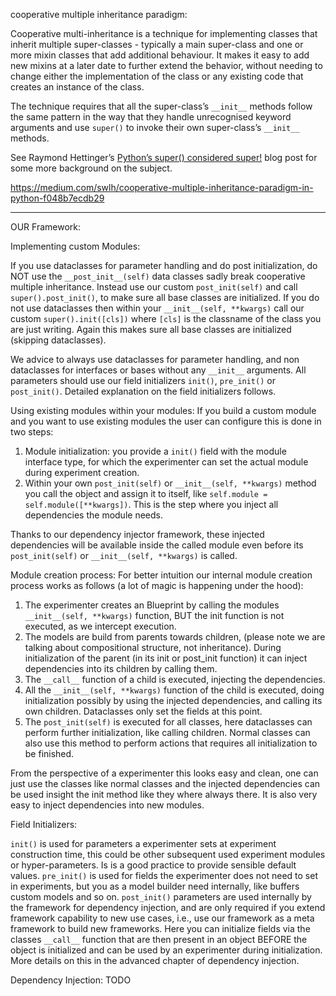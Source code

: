 cooperative multiple inheritance paradigm:

Cooperative multi-inheritance is a technique for implementing classes that inherit multiple super-classes - typically a main super-class and one or more mixin classes that add additional behaviour.  It makes it easy to add new mixins at a later date to further extend the behavior, without needing to change either the implementation of the class or any existing code that creates an instance of the class.

The technique requires that all the super-class’s `__init__` methods follow the same pattern in the way that they handle unrecognised keyword arguments and use `super()` to invoke their own super-class’s `__init__` methods.

See Raymond Hettinger’s [Python’s super() considered super!](http://rhettinger.wordpress.com/2011/05/26/super-considered-super/) blog post for some more background on the subject.

https://medium.com/swlh/cooperative-multiple-inheritance-paradigm-in-python-f048b7ecdb29

-----

OUR Framework:

Implementing custom Modules:

If you use dataclasses for parameter handling and do post initialization, do NOT use the `__post_init__(self)` data classes sadly break cooperative multiple inheritance.
Instead use our custom `post_init(self)` and call `super().post_init()`, to make sure all base classes are initialized.
If you do not use dataclasses then within your `__init__(self, **kwargs)` call our custom `super().init([cls])` where `[cls]`  is the classname of the class you are just writing. Again this makes sure all base classes are initialized (skipping dataclasses).

We advice to always use dataclasses for parameter handling, and non dataclasses for interfaces or bases without any `__init__` arguments.
All parameters should use our field initializers `init()`, `pre_init()` or `post_init()`. Detailed explanation on the field initializers follows.

Using existing modules within your modules:
If you build a custom module and you want to use existing modules the user can configure this is done in two steps:

1. Module initialization: you provide a `init()` field with the module interface type, for which the experimenter can set the actual module during experiment creation.
2. Within your own `post_init(self)` or `__init__(self, **kwargs)` method you call the object and assign it to itself, like `self.module = self.module([**kwargs])`. This is the step where you inject all dependencies the module needs.

Thanks to our dependency injector framework, these injected dependencies will be available inside the called module even before its `post_init(self)` or `__init__(self, **kwargs)` is called.

Module creation process:
For better intuition our internal module creation process works as follows (a lot of magic is happening under the hood):

1. The experimenter creates an Blueprint by calling the modules `__init__(self, **kwargs)` function, BUT the init function is not executed, as we intercept execution.
2. The models are build from parents towards children, (please note we are talking about compositional structure, not inheritance). During initialization of the parent (in its init or post_init function) it can inject dependencies into its children by calling them.
3. The `__call__` function of a child is executed, injecting the dependencies.
4. All the `__init__(self, **kwargs)` function of the child is executed, doing initialization possibly by using the injected dependencies, and calling its own children. Dataclasses only set the fields at this point.
5. The `post_init(self)` is executed for all classes, here dataclasses can perform further initialization, like calling children.
    Normal classes can also use this method to perform actions that requires all initialization to be finished.

From the perspective of a experimenter this looks easy and clean, one can just use the classes like normal classes and the injected dependencies can be used insight the init method like they where always there.
It is also very easy to inject dependencies into new modules.

Field Initializers:

`init()` is used for parameters a experimenter sets at experiment construction time, this could be other subsequent used experiment modules or hyper-parameters. Is is a good practice to provide sensible default values.
`pre_init()` is used for fields the experimenter does not need to set in experiments, but you as a model builder need internally, like buffers custom models and so on.
`post_init()` parameters are used internally by the framework for dependency injection, and are only required if you extend framework capability to new use cases, i.e., use our framework as a meta framework to build new frameworks. Here you can initialize fields via the classes `__call__` function that are then present in an object BEFORE the object is initialized and can be used by an experimenter during initialization. More details on this in the advanced chapter of dependency injection.



Dependency Injection:
TODO

